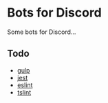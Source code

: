 # Bots for Discord

Some bots for Discord...

## Todo

* [gulp](https://gulpjs.com/)
* [jest](https://jestjs.io/)
* [eslint](https://eslint.org/)
* [tslint](https://palantir.github.io/tslint/)
